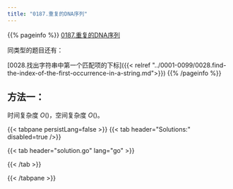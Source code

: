 ```yaml
---
title: "0187.重复的DNA序列"
---
```


{{% pageinfo %}}
[0187.重复的DNA序列](https://leetcode.cn/problems/repeated-dna-sequences/)

同类型的题目还有：

[0028.找出字符串中第一个匹配项的下标]({{< relref "../0001-0099/0028.find-the-index-of-the-first-occurrence-in-a-string.md">}})
{{% /pageinfo %}}

## 方法一：

时间复杂度 $O()$，空间复杂度 $O()$。

{{< tabpane persistLang=false >}}
{{< tab header="Solutions:" disabled=true />}}

{{< tab header="solution.go" lang="go" >}}

{{< /tab >}}

{{< /tabpane >}}
